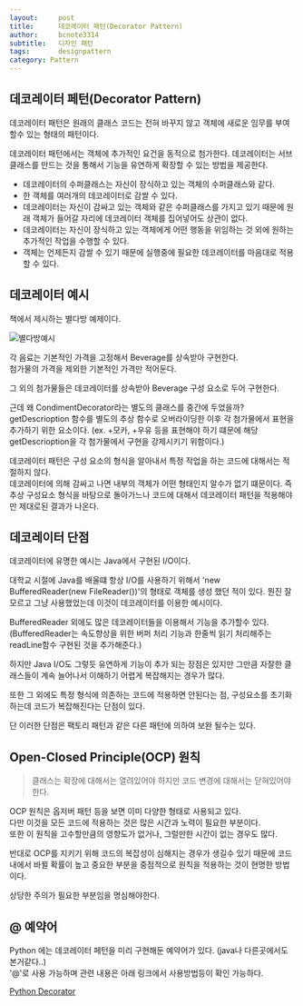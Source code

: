 ```yaml
---
layout:     post
title:      데코레이터 패턴(Decorator Pattern)
author:     bcnote3314
subtitle:  	디자인 패턴
tags: 		designpattern
category: Pattern
---
```



## 데코레이터 페턴(Decorator Pattern)

데코레이터 패턴은 원래의 클래스 코드는 전혀 바꾸지 않고 객체에 새로운 임무를 부여할수 있는 형태의 패턴이다.

데코레이터 패턴에서는 객체에 추가적인 요건을 동적으로 첨가한다.
데코레이터는 서브클래스를 만드는 것을 통해서 기능을 유연하게 확장할 수 있는 방법을 제공한다.

* 데코레이터의 수퍼클래스는 자신이 장식하고 있는 객체의 수퍼클래스와 같다.
* 한 객체를 여러개의 데코레이터로 감쌀 수 있다.
* 데코레이터는 자신이 감싸고 있는 객체와 같은 수퍼클래스를 가지고 있기 때문에 원래 객체가 들어갈 자리에 데코레이터 객체를 집어넣어도 상관이 없다.
* 데코레이터는 자신이 장식하고 있는 객체에게 어떤 행동을 위임하는 것 외에 원하는 추가적인 작업을 수행할 수 있다.
* 객체는 언제든지 감쌀 수 있기 때문에 실행중에 필요한 데코레이터를 마음대로 적용할 수 있다.

## 데코레이터 예시

책에서 제시하는 별다방 예제이다.

![별다방예시](http://drive.google.com/uc?export=view&id=1-QNWYMOLwZuyYysJZ31g3aukzW1x29BZ)

각 음료는 기본적인 가격을 고정해서 Beverage를 상속받아 구현한다.  
첨가물의 가격을 제외한 기본적인 가격만 적어둔다.  

그 외의 첨가물들은 데코레이터를 상속받아 Beverage 구성 요소로 두어 구현한다.

근데 왜 CondimentDecorator라는 별도의 클래스를 중간에 두었을까?
getDescrioption 함수를 별도의 추상 함수로 오버라이딩한 이후 각 첨가물에서 표현을 추가하기 위한 요소이다. (ex. +모카, +우유 등을 표현해야 하기 떄문에 해당 getDescrioption을 각 첨가물에서 구현을 강제시키기 위함이다.)

데코레이터 패턴은 구성 요소의 형식을 알아내서 특정 작업을 하는 코드에 대해서는 적절하지 않다.  
데코레이터에 의해 감싸고 나면 내부의 객체가 어떤 형태인지 알수가 없기 떄문이다.
즉 추상 구성요소 형식을 바탕으로 돌아가느나 코드에 대해서 데코레이터 패턴을 적용해야만 제대로된 결과가 나온다.


## 데코레이터 단점

데코레이터에 유명한 예시는 Java에서 구현된 I/O이다.

대학교 시절에 Java를 배울떄 항상 I/O를 사용하기 위해서 'new BufferedReader(new FileReader())'의 형태로 객체를 생성 했던 적이 있다.
뭔진 잘 모르고 그냥 사용했었는데 이것이 데코레이터를 이용한 예시이다.

BufferedReader 외에도 많은 데코레이터들을 이용해서 기능을 추가할수 있다. (BufferedReader는 속도향상을 위한 버퍼 처리 기능과 한줄씩 읽기 처리해주는 readLine함수 구현된 것을 추가해준다.)

하지만 Java I/O도 그렇듯 유연하게 기능이 추가 되는 장점은 있지만 그만큼 자잘한 클래스들이 계속 늘어나서 이해하기 어렵게 복잡해지는 경우가 많다.

또한 그 외에도 특정 형식에 의존하는 코드에 적용하면 안된다는 점, 구성요소를 초기화 하는데 코드가 복잡해진다는 단점이 있다.

단 이러한 단점은 팩토리 패턴과 같은 다른 패턴에 의하여 보완 될수는 있다.

## Open-Closed Principle(OCP) 원칙

> 클래스는 확장에 대해서는 열려있어야 하지만 코드 변경에 대해서는 닫혀있어야 한다.

OCP 원칙은 옵저버 패턴 등을 보면 이미 다양한 형태로 사용되고 있다.  
다만 이것을 모든 코드에 적용하는 것은 많은 시간과 노력이 필요한 부분이다.  
또한 이 원칙을 고수할만큼의 영향도가 없거나, 그럴만한 시간이 없는 경우도 많다.

반대로 OCP를 지키기 위해 코드의 복잡성이 심해지는 경우가 생길수 있기 때문에 코드내에서 바뀔 확률이 높고 중요한 부분을 중점적으로 원칙을 적용하는 것이 현명한 방법이다.

상당한 주의가 필요한 부분임을 명심해야한다.


## @ 예약어

Python 에는 데코레이터 페턴을 미리 구현해둔 예약어가 있다. (java나 다른곳에서도 본거같다..)  
'@'로 사용 가능하며 관련 내용은 아래 링크에서 사용방법등이 확인 가능하다. 


[Python Decorator](https://bcnote3314.github.io/note/2021/05/30/Python-Decorator/)